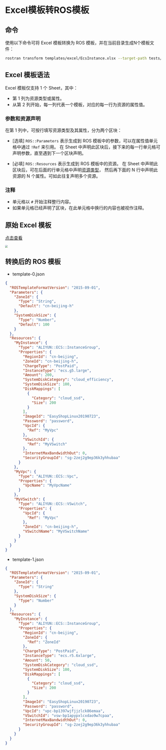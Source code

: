 # Excel模板转ROS模板
## 命令
使用以下命令可将 Excel 模板转换为 ROS 模板，并在当前目录生成N个模板文件：

```bash
rostran transform templates/excel/EcsInstance.xlsx --target-path tests/template.json
```

## Excel 模板语法
Excel 模板仅支持 1 个 Sheet，其中：
* 第 1 列为资源类型或属性。
* 从第 2 列开始，每一列代表一个模板，对应的每一行为资源的属性值。

### 参数和资源声明
在第 1 列中，可按行填写资源类型及其属性，分为两个区块：
* [选填] `ROS::Parameters` 表示生成到 ROS 模板中的参数，可以在属性值单元格中通过 `!Ref` 来引用。
在 Sheet 中声明此区块后，接下来的每一行单元格可声明参数，直至遇到下一个区块声明。

* [必填] `ROS::Resources` 表示生成到 ROS 模板中的资源。
在 Sheet 中声明此区块后，可在后面的行单元格中声明[资源类型](https://www.alibabacloud.com/help/doc-detail/127039.htm)，
然后再下面的 N 行中声明此资源的 N 个属性。可如此往复声明多个资源。

### 注释
* 单元格以 `#` 开始注释整行内容。
* 如果单元格已经声明了区块，在此单元格中换行的内容也被视作注释。


## 原始 Excel 模板
[点击查看](https://github.com/aliyun/alibabacloud-ros-tool-transformer/blob/master/templates/excel/EcsInstance.xlsx)

<img src="https://github.com/aliyun/alibabacloud-ros-tool-transformer/raw/master/docs/_media/example-excel.png" style="zoom:50%" />

## 转换后的 ROS 模板
- template-0.json
```json
{
  "ROSTemplateFormatVersion": "2015-09-01",
  "Parameters": {
    "ZoneId": {
      "Type": "String",
      "Default": "cn-beijing-h"
    },
    "SystemDiskSize": {
      "Type": "Number",
      "Default": 100
    }
  },
  "Resources": {
    "MyInstance": {
      "Type": "ALIYUN::ECS::InstanceGroup",
      "Properties": {
        "RegionId": "cn-beijing",
        "ZoneId": "cn-beijing-h",
        "ChargeType": "PostPaid",
        "InstanceType": "ecs.g5.large",
        "Amount": 200,
        "SystemDiskCategory": "cloud_efficiency",
        "SystemDiskSize": 100,
        "DiskMappings": [
          {
            "Category": "cloud_ssd",
            "Size": 200
          }
        ],
        "ImageId": "EasyShopLinux20190723",
        "Password": "password",
        "VpcId": {
          "Ref": "MyVpc"
        },
        "VSwitchId": {
          "Ref": "MyVSwitch"
        },
        "InternetMaxBandwidthOut": 0,
        "SecurityGroupId": "sg-2zej2g9ep36k3yhhubaa"
      }
    },
    "MyVpc": {
      "Type": "ALIYUN::ECS::Vpc",
      "Properties": {
        "VpcName": "MyVpcName"
      }
    },
    "MyVSwitch": {
      "Type": "ALIYUN::ECS::VSwitch",
      "Properties": {
        "VpcId": {
          "Ref": "MyVpc"
        },
        "ZoneId": "cn-beijing-h",
        "VSwitchName": "MyVSwitchName"
      }
    }
  }
}
```
- template-1.json
```json
{
  "ROSTemplateFormatVersion": "2015-09-01",
  "Parameters": {
    "ZoneId": {
      "Type": "String"
    },
    "SystemDiskSize": {
      "Type": "Number"
    }
  },
  "Resources": {
    "MyInstance": {
      "Type": "ALIYUN::ECS::InstanceGroup",
      "Properties": {
        "RegionId": "cn-beijing",
        "ZoneId": {
          "Ref": "ZoneId"
        },
        "ChargeType": "PostPaid",
        "InstanceType": "ecs.r5.6xlarge",
        "Amount": 50,
        "SystemDiskCategory": "cloud_ssd",
        "SystemDiskSize": 100,
        "DiskMappings": [
          {
            "Category": "cloud_ssd",
            "Size": 200
          }
        ],
        "ImageId": "EasyShopLinux20190723",
        "Password": "password",
        "VpcId": "vpc-bp1397wjfjjzlck86emaa",
        "VSwitchId": "vsw-bp1apypxlcxdao9w7cpaa",
        "InternetMaxBandwidthOut": 0,
        "SecurityGroupId": "sg-2zej2g9ep36k3yhhubaa"
      }
    }
  }
}
```



